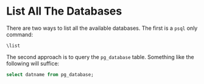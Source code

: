 # List All The Databases

There are two ways to list all the available databases. The first is a `psql` only command:

```
\list
```

The second approach is to query the `pg_database` table. Something like the following will suffice:

```sql
select datname from pg_database;
```
